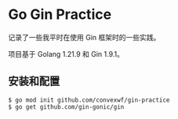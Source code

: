 # Go Gin Practice

记录了一些我平时在使用 Gin 框架时的一些实践。

项目基于 Golang 1.21.9 和 Gin 1.9.1。

## 安装和配置

```shell
$ go mod init github.com/convexwf/gin-practice
$ go get github.com/gin-gonic/gin
```